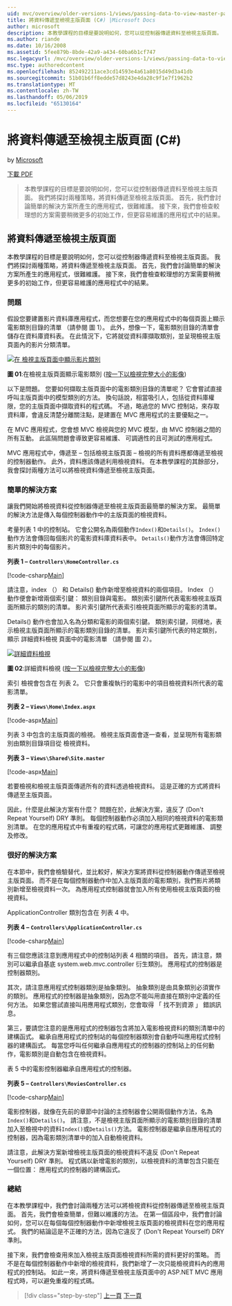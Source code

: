 ```yaml
---
uid: mvc/overview/older-versions-1/views/passing-data-to-view-master-pages-cs
title: 將資料傳遞至檢視主版頁面 (C#) |Microsoft Docs
author: microsoft
description: 本教學課程的目標是要說明如何，您可以從控制器傳遞資料至檢視主版頁面。 我們將探討兩種策略，將資料傳遞至檢視 m...
ms.author: riande
ms.date: 10/16/2008
ms.assetid: 5fee879b-8bde-42a9-a434-60ba6b1cf747
msc.legacyurl: /mvc/overview/older-versions-1/views/passing-data-to-view-master-pages-cs
msc.type: authoredcontent
ms.openlocfilehash: 852492211ace3cd14593e4a61a8015d49d3a41db
ms.sourcegitcommit: 51b01b6ff8edde57d8243e4da28c9f1e7f1962b2
ms.translationtype: MT
ms.contentlocale: zh-TW
ms.lasthandoff: 05/06/2019
ms.locfileid: "65130164"
---
```

# <a name="passing-data-to-view-master-pages-c"></a>將資料傳遞至檢視主版頁面 (C#)

by [Microsoft](https://github.com/microsoft)

[下載 PDF](http://download.microsoft.com/download/e/f/3/ef3f2ff6-7424-48f7-bdaa-180ef64c3490/ASPNET_MVC_Tutorial_13_CS.pdf)

> 本教學課程的目標是要說明如何，您可以從控制器傳遞資料至檢視主版頁面。 我們將探討兩種策略，將資料傳遞至檢視主版頁面。 首先，我們會討論簡單的解決方案所產生的應用程式，很難維護。 接下來，我們會檢查較理想的方案需要稍微更多的初始工作，但更容易維護的應用程式中的結果。

## <a name="passing-data-to-view-master-pages"></a>將資料傳遞至檢視主版頁面

本教學課程的目標是要說明如何，您可以從控制器傳遞資料至檢視主版頁面。 我們將探討兩種策略，將資料傳遞至檢視主版頁面。 首先，我們會討論簡單的解決方案所產生的應用程式，很難維護。 接下來，我們會檢查較理想的方案需要稍微更多的初始工作，但更容易維護的應用程式中的結果。

### <a name="the-problem"></a>問題

假設您要建置影片資料庫應用程式，而您想要在您的應用程式中的每個頁面上顯示電影類別目錄的清單 （請參閱 圖 1）。 此外，想像一下，電影類別目錄的清單會儲存在資料庫資料表。 在此情況下，它將就從資料庫擷取類別，並呈現檢視主版頁面內的影片分類清單。

[![在 檢視主版頁面中顯示影片類別](passing-data-to-view-master-pages-cs/_static/image2.png)](passing-data-to-view-master-pages-cs/_static/image1.png)

**圖 01**:在檢視主版頁面顯示電影類別 ([按一下以檢視完整大小的影像](passing-data-to-view-master-pages-cs/_static/image3.png))

以下是問題。 您要如何擷取主版頁面中的電影類別目錄的清單呢？ 它會嘗試直接呼叫主版頁面中的模型類別的方法。 換句話說，相當吸引人，包括從資料庫權限，您的主版頁面中擷取資料的程式碼。 不過，略過您的 MVC 控制站，來存取資料庫，會違反清楚分離關注點，是建置在 MVC 應用程式的主要優點之一。

在 MVC 應用程式，您會想 MVC 檢視與您的 MVC 模型，由 MVC 控制器之間的所有互動。 此區隔問題會導致更容易維護、 可調適性的且可測試的應用程式。

MVC 應用程式中，傳遞至 – 包括檢視主版頁面 – 檢視的所有資料應都傳遞至檢視的控制器動作。 此外，資料應該傳遞利用檢視資料。 在本教學課程的其餘部分，我會探討兩種方法可以將檢視資料傳遞至檢視主版頁面。

### <a name="the-simple-solution"></a>簡單的解決方案

讓我們開始將檢視資料從控制器傳遞至檢視主版頁面最簡單的解決方案。 最簡單的解決方法是傳入每個控制器動作中的主版頁面的檢視資料。

考量列表 1 中的控制站。 它會公開名為兩個動作`Index()`和`Details()`。 `Index()`動作方法會傳回每個影片的電影資料庫資料表中。 `Details()`動作方法會傳回特定影片類別中的每個影片。

**列表 1 – `Controllers\HomeController.cs`**

[!code-csharp[Main](passing-data-to-view-master-pages-cs/samples/sample1.cs)]

請注意，index （） 和 Details() 動作新增至檢視資料的兩個項目。 Index （） 動作便會新增兩個索引鍵： 類別目錄與電影。 類別索引鍵所代表電影檢視主版頁面所顯示的類別的清單。 影片索引鍵所代表索引檢視頁面所顯示的電影的清單。

Details() 動作也會加入名為分類和電影的兩個索引鍵。 類別索引鍵，同樣地，表示檢視主版頁面所顯示的電影類別目錄的清單。 影片索引鍵所代表的特定類別，顯示 詳細資料檢視 頁面中的電影清單 （請參閱 圖 2）。

[![詳細資料檢視](passing-data-to-view-master-pages-cs/_static/image5.png)](passing-data-to-view-master-pages-cs/_static/image4.png)

**圖 02**:詳細資料檢視 ([按一下以檢視完整大小的影像](passing-data-to-view-master-pages-cs/_static/image6.png))

索引 檢視會包含在 列表 2。 它只會重複執行的電影中的項目檢視資料所代表的電影清單。

**列表 2 – `Views\Home\Index.aspx`**

[!code-aspx[Main](passing-data-to-view-master-pages-cs/samples/sample2.aspx)]

列表 3 中包含的主版頁面的檢視。 檢視主版頁面會逐一查看，並呈現所有電影類別由類別目錄項目從 檢視資料。

**列表 3 – `Views\Shared\Site.master`**

[!code-aspx[Main](passing-data-to-view-master-pages-cs/samples/sample3.aspx)]

若要檢視和檢視主版頁面傳遞所有的資料透過檢視資料。 這是正確的方式將資料傳遞至主版頁面。

因此，什麼是此解決方案有什麼？ 問題在於，此解決方案，違反了 (Don't Repeat Yourself) DRY 準則。 每個控制器動作必須加入相同的檢視資料的電影類別清單。 在您的應用程式中有重複的程式碼，可讓您的應用程式更難維護、 調整及修改。

### <a name="the-good-solution"></a>很好的解決方案

在本節中，我們會檢驗替代，並比較好，解決方案將資料從控制器動作傳遞至檢視主版頁面。 而不是在每個控制器動作中加入主版頁面的電影類別，我們影片將類別新增至檢視資料一次。 為應用程式控制器就會加入所有使用檢視主版頁面的檢視資料。

ApplicationController 類別包含在 列表 4 中。

**列表 4 – `Controllers\ApplicationController.cs`**

[!code-csharp[Main](passing-data-to-view-master-pages-cs/samples/sample4.cs)]

有三個您應該注意到應用程式中的控制站列表 4 相關的項目。 首先，請注意，類別可以繼承自基底 system.web.mvc.controller 衍生類別。 應用程式的控制器是控制器類別。

其次，請注意應用程式控制器類別是抽象類別。 抽象類別是由具象類別必須實作的類別。 應用程式的控制器是抽象類別，因為您不能叫用直接在類別中定義的任何方法。 如果您嘗試直接叫用應用程式類別，您會取得 「 找不到資源 」 錯誤訊息。

第三，要請您注意的是應用程式的控制器包含將加入電影檢視資料的類別清單中的建構函式。 繼承自應用程式的控制站的每個控制器類別會自動呼叫應用程式控制器的建構函式。 每當您呼叫任何繼承自應用程式的控制器的控制站上的任何動作，電影類別是自動包含在檢視資料。

表 5 中的電影控制器繼承自應用程式的控制器。

**列表 5 – `Controllers\MoviesController.cs`**

[!code-csharp[Main](passing-data-to-view-master-pages-cs/samples/sample5.cs)]

電影控制器，就像在先前的章節中討論的主控制器會公開兩個動作方法，名為`Index()`和`Details()`。 請注意，不是檢視主版頁面所顯示的電影類別目錄的清單加入至檢視中的資料`Index()`或`Details()`方法。 電影控制器是繼承自應用程式的控制器，因為電影類別清單中的加入自動檢視資料。

請注意，此解決方案新增檢視主版頁面的檢視資料不違反 (Don't Repeat Yourself) DRY 準則。 程式碼以新增電影的類別，以檢視資料的清單包含只能在一個位置： 應用程式的控制器的建構函式。

### <a name="summary"></a>總結

在本教學課程中，我們會討論兩種方法可以將檢視資料從控制器傳遞至檢視主版頁面。 首先，我們會檢查簡單，但難以維護的方法。 在第一個區段中，我們會討論如何，您可以在每個每個控制器動作中新增檢視主版頁面的檢視資料在您的應用程式。 我們的結論這是不正確的方法，因為它違反了 (Don't Repeat Yourself) DRY 準則。

接下來，我們會檢查用來加入檢視主版頁面檢視資料所需的資料更好的策略。 而不是在每個控制器動作中新增的檢視資料，我們新增了一次只能檢視資料內的應用程式的控制站。 如此一來，將資料傳遞至檢視主版頁面中的 ASP.NET MVC 應用程式時，可以避免重複的程式碼。

> [!div class="step-by-step"]
> [上一頁](creating-page-layouts-with-view-master-pages-cs.md)
> [下一頁](asp-net-mvc-views-overview-vb.md)
